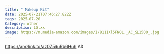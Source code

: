 ```yaml
---
title: " Makeup Kit"
date: 2025-07-21T07:46:27.822Z
tags: 2025-07-20
Category: other
description: 15.xx
image: https://m.media-amazon.com/images/I/811IXl5FNOL._AC_SL1500_.jpg
---
```

https://amzlink.to/az0Z56uRb6Huh
AD